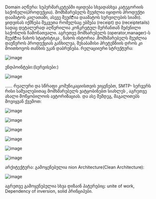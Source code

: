 Domain  აღწერა:
სუპერმარკეტებში იყიდება სხვადასხვა კატეგორიის საქონელი(პროდუქცია). მომხმარებელს შეუძლია იყიდოს პროდუქტი დაამატოს კალათაში, ასევე შეუძ₾ია დაამატოს სურვილების სიაში). ყიდვისას იქმნება შეკვეთა რომელსაც ებმება  (receipt) და (receiptetails) სადაც დეტალურად აღწერილია კონკრეტულ მერჩანთან შეძენილი საქონლის ჩამონათვალი.
აგრეთვე მომხარებელს (operator,manager)-ს შეუძ₾ია ნახოს სტატისტიკა , ნახოს  ისტორია .მომხმარებელს შეუძლია   დაუწეროს პროდუქციას განხილვა, შესაბამისი პრეტენზიის დროს კი მოითხოვოს თანხის უკან დაბრუნება.
რელაციიური სტრუქტურა:

![image](https://github.com/guga2002/GA.TradeMarket.Api/assets/74540934/0785a3e4-7b84-4254-ad50-5cfc92ad1b1e)


ენდპოინტები:(სერვისები:)

![image](https://github.com/guga2002/GA.TradeMarket.Api/assets/74540934/2bd7e937-db73-4fe2-90ce-009da00a3c85)

......
რეალური და სწრაფი კომუნიკაციისთვის  ვიყენებთ, SMTP- სერვერს  რისი საშუალებითაც მომხმარებელს ვატყობინებთ სიახლეს , აგრეთვე ახალი მოწყობილოის ავტორიზაციას. და ასე შემდეგ, მაგალითებს მოვიყვან ქვემოთ:

![image](https://github.com/guga2002/GA.TradeMarket.Api/assets/74540934/2c7234a2-3acf-47da-8b18-8a79035ab125)

![image](https://github.com/guga2002/GA.TradeMarket.Api/assets/74540934/b00ec45c-911b-4452-a5f7-93d3b7fdf2c6)

![image](https://github.com/guga2002/GA.TradeMarket.Api/assets/74540934/4fd3bfb6-3e0f-4406-b139-ce4cbf0f26fc)

![image](https://github.com/guga2002/GA.TradeMarket.Api/assets/74540934/d641edb6-a26d-42b9-b660-94cecde522d2)

![image](https://github.com/guga2002/GA.TradeMarket.Api/assets/74540934/dcab0351-f61d-429d-a833-0fa67a676e33)

![image](https://github.com/guga2002/GA.TradeMarket.Api/assets/74540934/58587dd4-eef5-42e0-917e-693275766856)


არქიტექტურა:
გამოყენებულია nion Architecture(Clean Architecture):

![image](https://github.com/guga2002/GA.TradeMarket.Api/assets/74540934/bb2ee8c7-9da5-4c38-8698-600d7438e31e)


აგრეთვე გამოყენებულია სხვა დიზაინ პატერებიც: unite of work, Dependency of inversion, solid პრინციპები.



